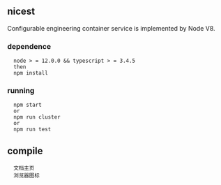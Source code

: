 ## nicest
Configurable engineering container service is implemented by Node V8.

### dependence
```
  node > = 12.0.0 && typescript > = 3.4.5
  then
  npm install
```

### running
```
  npm start
  or
  npm run cluster
  or
  npm run test
```

## compile
```
  文档主页
  浏览器图标
```